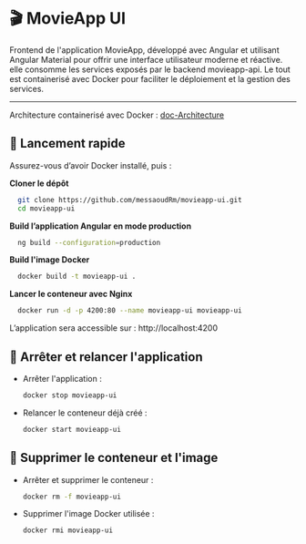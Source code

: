 # 🎬 MovieApp UI

Frontend de l'application MovieApp, développé avec Angular et utilisant Angular Material pour offrir une interface utilisateur moderne et réactive. elle consomme les services exposés par le backend movieapp-api. Le tout est containerisé avec Docker pour faciliter le déploiement et la gestion des services.

 ---

Architecture containerisé avec Docker : [doc-Architecture](docs/ARCHITECTURE.md)

## 🚀 Lancement rapide

Assurez-vous d’avoir Docker installé, puis :

**Cloner le dépôt**

```bash
  git clone https://github.com/messaoudRm/movieapp-ui.git
  cd movieapp-ui
```

**Build l’application Angular en mode production**

```bash
  ng build --configuration=production
```

**Build l'image Docker**

```bash
  docker build -t movieapp-ui .
```

**Lancer le conteneur avec Nginx**

```bash
  docker run -d -p 4200:80 --name movieapp-ui movieapp-ui
```

L’application sera accessible sur : http://localhost:4200


## 🛑 Arrêter et relancer l'application

- Arrêter l'application :

  ```bash
  docker stop movieapp-ui
  ```

- Relancer le conteneur déjà créé :

  ```bash
  docker start movieapp-ui
  ```

## 🧹 Supprimer le conteneur et l'image

- Arrêter et supprimer le conteneur :

  ```bash
  docker rm -f movieapp-ui
  ```
  
- Supprimer l'image Docker utilisée :

  ```bash
  docker rmi movieapp-ui
  ```


